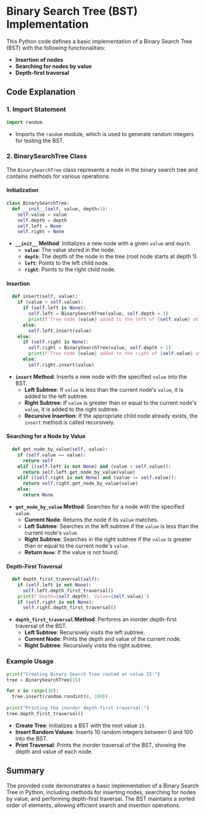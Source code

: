 
# Binary Search Tree (BST) Implementation

This Python code defines a basic implementation of a Binary Search Tree (BST) with the following functionalities:

- **Insertion of nodes**
- **Searching for nodes by value**
- **Depth-first traversal**

## Code Explanation

### 1. Import Statement

```python
import random
```
- Imports the `random` module, which is used to generate random integers for testing the BST.

### 2. BinarySearchTree Class

The `BinarySearchTree` class represents a node in the binary search tree and contains methods for various operations.

#### Initialization

```python
class BinarySearchTree:
  def __init__(self, value, depth=1):
    self.value = value
    self.depth = depth
    self.left = None
    self.right = None
```
- **`__init__` Method**: Initializes a new node with a given `value` and `depth`. 
  - **`value`**: The value stored in the node.
  - **`depth`**: The depth of the node in the tree (root node starts at depth 1).
  - **`left`**: Points to the left child node.
  - **`right`**: Points to the right child node.

#### Insertion

```python
  def insert(self, value):
    if (value < self.value):
      if (self.left is None):
        self.left = BinarySearchTree(value, self.depth + 1)
        print(f'Tree node {value} added to the left of {self.value} at depth {self.depth + 1}')
      else:
        self.left.insert(value)
    else:
      if (self.right is None):
        self.right = BinarySearchTree(value, self.depth + 1)
        print(f'Tree node {value} added to the right of {self.value} at depth {self.depth + 1}')
      else:
        self.right.insert(value)
```
- **`insert` Method**: Inserts a new node with the specified `value` into the BST.
  - **Left Subtree**: If `value` is less than the current node's `value`, it is added to the left subtree.
  - **Right Subtree**: If `value` is greater than or equal to the current node's `value`, it is added to the right subtree.
  - **Recursive Insertion**: If the appropriate child node already exists, the `insert` method is called recursively.

#### Searching for a Node by Value

```python
  def get_node_by_value(self, value):
    if (self.value == value):
      return self
    elif ((self.left is not None) and (value < self.value)):
      return self.left.get_node_by_value(value)
    elif ((self.right is not None) and (value >= self.value)):
      return self.right.get_node_by_value(value)
    else:
      return None
```
- **`get_node_by_value` Method**: Searches for a node with the specified `value`.
  - **Current Node**: Returns the node if its `value` matches.
  - **Left Subtree**: Searches in the left subtree if the `value` is less than the current node's `value`.
  - **Right Subtree**: Searches in the right subtree if the `value` is greater than or equal to the current node's `value`.
  - **Return `None`**: If the value is not found.

#### Depth-First Traversal

```python
  def depth_first_traversal(self):
    if (self.left is not None):
      self.left.depth_first_traversal()
    print(f'Depth={self.depth}, Value={self.value}')
    if (self.right is not None):
      self.right.depth_first_traversal()
```
- **`depth_first_traversal` Method**: Performs an inorder depth-first traversal of the BST.
  - **Left Subtree**: Recursively visits the left subtree.
  - **Current Node**: Prints the depth and value of the current node.
  - **Right Subtree**: Recursively visits the right subtree.

### Example Usage

```python
print("Creating Binary Search Tree rooted at value 15:")
tree = BinarySearchTree(15)

for x in range(10):
  tree.insert(random.randint(0, 100))
  
print("Printing the inorder depth-first traversal:")
tree.depth_first_traversal()
```
- **Create Tree**: Initializes a BST with the root value `15`.
- **Insert Random Values**: Inserts 10 random integers between 0 and 100 into the BST.
- **Print Traversal**: Prints the inorder traversal of the BST, showing the depth and value of each node.

## Summary

The provided code demonstrates a basic implementation of a Binary Search Tree in Python, including methods for inserting nodes, searching for nodes by value, and performing depth-first traversal. The BST maintains a sorted order of elements, allowing efficient search and insertion operations.
```
